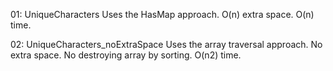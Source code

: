 01: UniqueCharacters
Uses the HasMap approach. 
O(n) extra space. O(n) time.

02: UniqueCharacters_noExtraSpace
Uses the array traversal approach. No extra space. No destroying array by sorting. 
O(n2) time.